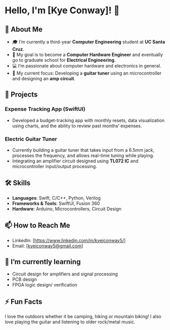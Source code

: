 # Hello, I'm [Kye Conway]! 👋

## 🚀 About Me
- 🎓 I’m currently a third-year **Computer Engineering** student at **UC Santa Cruz**.
- 🎯 My goal is to become a **Computer Hardware Engineer** and eventually go to graduate school for **Electrical Engineering**.
- 💻 I’m passionate about computer hardware and electronics in general.
- 🔧 My current focus: Developing a **guitar tuner** using an microcontroller and designing an **amp circuit**.

## 🌟 Projects
### Expense Tracking App (SwiftUI)
- Developed a budget-tracking app with monthly resets, data visualization using charts, and the ability to review past months’ expenses.

### Electric Guitar Tuner 
- Currently building a guitar tuner that takes input from a 6.5mm jack, processes the frequency, and allows real-time tuning while playing.
- Integrating an amplifier circuit designed using **TL072 IC** and microcontroller input/output processing.

## 🛠️ Skills
- **Languages**: Swift, C/C++, Python, Verilog
- **Frameworks & Tools**: SwiftUI, Fusion 360
- **Hardware**: Arduino, Microcontrollers, Circuit Design

## 📫 How to Reach Me
- LinkedIn: [https://www.linkedin.com/in/kyejconway5/]
- Email: [kyejconway5@gmail.com]

## 🌱 I’m currently learning
- Circuit design for amplifiers and signal processing
- PCB design
- FPGA logic design/ verification 

## ⚡ Fun Facts
I love the outdoors whether it be camping, hiking or mountain biking! I also love playing the guitar and listening to older rock/metal music. 
